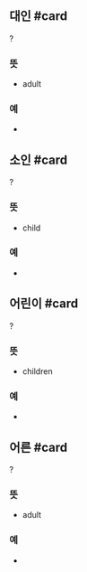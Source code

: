 ## 대인 #card
?
### 뜻
- adult
### 예
-
<!--SR:!2024-09-14,6,230-->

## 소인 #card
?
### 뜻
- child
### 예
-
<!--SR:!2024-08-09,3,268-->

## 어린이 #card
?
### 뜻
- children
### 예
-
<!--SR:!2024-09-13,10,272-->

## 어른 #card
?
### 뜻
- adult
### 예
-
<!--SR:!2024-09-15,11,270-->
